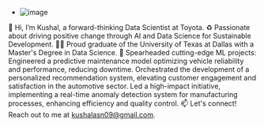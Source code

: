 - ![image](https://user-images.githubusercontent.com/47448959/181688448-950e426f-4b99-48b6-a7eb-652b61e6ae63.png)


👋 Hi, I’m Kushal, a forward-thinking Data Scientist at Toyota.
♻️ Passionate about driving positive change through AI and Data Science for Sustainable Development.
👩‍🎓 Proud graduate of the University of Texas at Dallas with a Master's Degree in Data Science.
🚀 Spearheaded cutting-edge ML projects:
Engineered a predictive maintenance model optimizing vehicle reliability and performance, reducing downtime.
Orchestrated the development of a personalized recommendation system, elevating customer engagement and satisfaction in the automotive sector.
Led a high-impact initiative, implementing a real-time anomaly detection system for manufacturing processes, enhancing efficiency and quality control.
📫 Let's connect! Reach out to me at kushalasn09@gmail.com.

<!---
kushalasn/kushalasn is a ✨ special ✨ repository because its `README.md` (this file) appears on your GitHub profile.
You can click the Preview link to take a look at your changes.
--->
